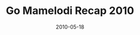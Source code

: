 ---
layout: media
category: media
title: "Go Mamelodi Recap 2010"
date: 2010-05-18
description: "What happens when hundreds of Americans partner with hundreds of South Africans to build relationships and serve a South African township? Watch and see."
video: "https://s3.amazonaws.com/crossroadsvideomessages/GoMamaRecap10.mp4"
video-poster: "http://s3.amazonaws.com/crossroads-media/images/legacy/content/GoMamaRecap10-still.jpg"
---